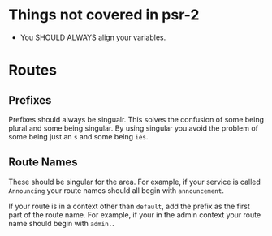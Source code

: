 # Things not covered in psr-2

- You SHOULD ALWAYS align your variables.

# Routes

## Prefixes

Prefixes should always be singualr.  This solves the confusion of some being plural and some being singular.  By using singular 
you avoid the problem of some being just an `s` and some being `ies`.

## Route Names
These should be singular for the area.  For example, if your service is called `Announcing` your route names should all begin 
with `announcement`.

If your route is in a context other than `default`, add the prefix as the first part of the route name.  For example, if your 
in the admin context your route name should begin with `admin.`.
